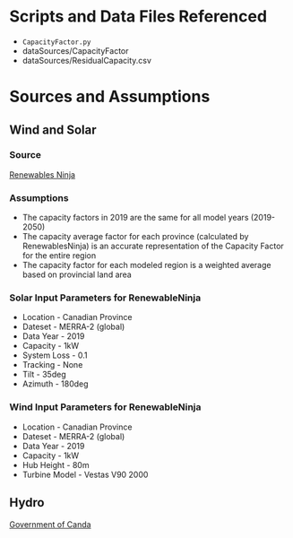 # Scripts and Data Files Referenced
* `CapacityFactor.py`
* dataSources/CapacityFactor
* dataSources/ResidualCapacity.csv

# Sources and Assumptions 
## Wind and Solar
### Source
[Renewables Ninja](https://www.renewables.ninja/)

### Assumptions
* The capacity factors in 2019 are the same for all model years (2019-2050)
* The capacity average factor for each province (calculated by RenewablesNinja) is an accurate representation of the Capacity Factor for the entire region
* The capacity factor for each modeled region is a weighted average based on provincial land area 

### Solar Input Parameters for RenewableNinja 
* Location - Canadian Province
* Dateset - MERRA-2 (global)
* Data Year - 2019
* Capacity - 1kW
* System Loss - 0.1
* Tracking - None
* Tilt - 35deg
* Azimuth - 180deg

### Wind Input Parameters for RenewableNinja 
* Location - Canadian Province
* Dateset - MERRA-2 (global)
* Data Year - 2019
* Capacity - 1kW
* Hub Height - 80m
* Turbine Model - Vestas V90 2000

## Hydro 
[Government of Canda](https://www.nrcan.gc.ca/science-data/data-analysis/energy-data-analysis/energy-facts/electricity-facts/20068#L1)